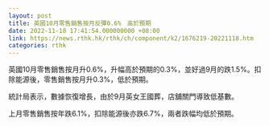 ```yaml
---
layout: post
title: 英國10月零售銷售按月反彈0.6%　高於預期
date: 2022-11-18 17:41:54.000000000 +08:00
link: https://news.rthk.hk/rthk/ch/component/k2/1676219-20221118.htm
categories: rthk
---
```


英國10月零售銷售按月升0.6%，升幅高於預期的0.3%，並好過9月的跌1.5%。扣除能源後，零售銷售按月升0.3%，低於預期。

統計局表示，數據恢復增長，由於9月英女王國葬，店舖關門導致低基數。

上月零售銷售按年跌6.1%，扣除能源後亦跌6.7%，兩者跌幅均低於預期。
